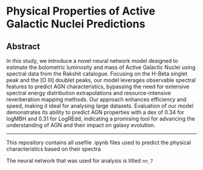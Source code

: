 # Physical Properties of Active Galactic Nuclei Predictions
## Abstract

In this study, we introduce a novel neural network model designed to estimate the bolometric luminosity and mass of Active Galactic Nuclei using spectral data from the Rakshit catalogue. 
Focusing on the H-Beta singlet peak and the [O III] doublet peaks, our model leverages observable spectral features to predict AGN characteristics, bypassing the need for extensive spectral energy distribution extrapolations and resource-intensive reverberation mapping methods. 
Our approach enhances efficiency and speed, making it ideal for analysing large datasets. Evaluation of our model demonstrates its ability to predict AGN properties with a dex of 0.34 for logMBH and 0.31 for LogREdd, indicating a promising tool for advancing the understanding of AGN and their impact on galaxy evolution.

---

This repository contains all usefile .ipynb files used to predict the physical characteristics based on their spectra

The neural network that was used for analysis is titled `nn_7`
